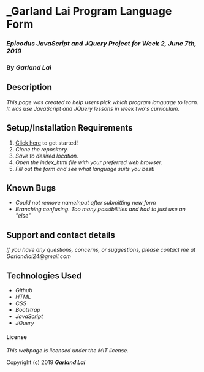 # _Garland Lai Program Language Form

### _Epicodus JavaScript and JQuery Project for Week 2, June 7th, 2019_

### By _*Garland Lai*_

## Description

_This page was created to help users pick which program language to learn. It was use JavaScript and JQuery  lessons in week two's curriculum._

## Setup/Installation Requirements

1. [Click here](https://github.com/GarlandLai/Garland-project-2.git) to get started!
2. _Clone the repository._
3. _Save to desired location._
4. _Open the index_html file with your preferred web browser._
5. _Fill out the form and see what language suits you best!_

## Known Bugs

* _Could not remove nameInput after submitting new form_
* _Branching confusing. Too many possibilities and had to just use an "else"_

## Support and contact details

_If you have any questions, concerns, or suggestions, please contact me at Garlandlai24@gmail.com_

## Technologies Used

* _Github_
* _HTML_
* _CSS_
* _Bootstrap_
* _JavaScript_
* _JQuery_

#### License

*This webpage is licensed under the MIT license.*

Copyright (c) 2019 **_Garland Lai_**
